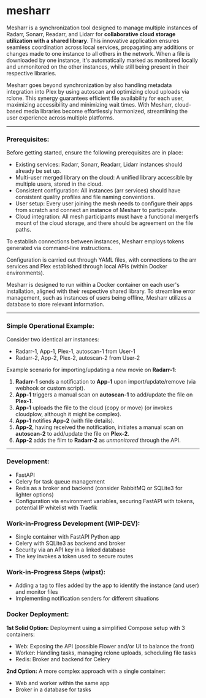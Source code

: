 # mesharr
 Mesharr is a synchronization tool designed to manage multiple instances of Radarr, Sonarr, Readarr, and Lidarr for **collaborative cloud storage utilization with a shared library**. This innovative application ensures seamless coordination across local services, propagating any additions or changes made to one instance to all others in the network. When a file is downloaded by one instance, it's automatically marked as monitored locally and unmonitored on the other instances, while still being present in their respective libraries.

Mesharr goes beyond synchronization by also handling metadata integration into Plex by using autoscan and optimizing cloud uploads via rclone. This synergy guarantees efficient file availability for each user, maximizing accessibility and minimizing wait times. With Mesharr, cloud-based media libraries become effortlessly harmonized, streamlining the user experience across multiple platforms.

---

### Prerequisites:

Before getting started, ensure the following prerequisites are in place:

- Existing services: Radarr, Sonarr, Readarr, Lidarr instances should already be set up.
- Multi-user merged library on the cloud: A unified library accessible by multiple users, stored in the cloud.
- Consistent configuration: All instances (arr services) should have consistent quality profiles and file naming conventions.
- User setup: Every user joining the mesh needs to configure their apps from scratch and connect an instance of Mesharr to participate.
- Cloud integration: All mesh participants must have a functional mergerfs mount of the cloud storage, and there should be agreement on the file paths.

To establish connections between instances, Mesharr employs tokens generated via command-line instructions.

Configuration is carried out through YAML files, with connections to the arr services and Plex established through local APIs (within Docker environments).

Mesharr is designed to run within a Docker container on each user's installation, aligned with their respective shared library. To streamline error management, such as instances of users being offline, Mesharr utilizes a database to store relevant information.

---

### Simple Operational Example:

Consider two identical arr instances:
- Radarr-1, App-1, Plex-1, autoscan-1 from User-1
- Radarr-2, App-2, Plex-2, autoscan-2 from User-2

Example scenario for importing/updating a new movie on **Radarr-1**:

1. **Radarr-1** sends a notification to **App-1** upon import/update/remove (via webhook or custom script).
2. **App-1** triggers a manual scan on **autoscan-1** to add/update the file on **Plex-1**.
3. **App-1** uploads the file to the cloud (copy or move) (or invokes cloudplow, although it might be complex).
4. **App-1** notifies **App-2** (with file details).
5. **App-2**, having received the notification, initiates a manual scan on **autoscan-2** to add/update the file on **Plex-2**.
6. **App-2** adds the film to **Radarr-2** as *unmonitored* through the API.

---

### Development:

- FastAPI
- Celery for task queue management
- Redis as a broker and backend (consider RabbitMQ or SQLite3 for lighter options)
- Configuration via environment variables, securing FastAPI with tokens, potential IP whitelist with Traefik

### Work-in-Progress Development (WIP-DEV):

- Single container with FastAPI Python app
- Celery with SQLite3 as backend and broker
- Security via an API key in a linked database
- The key invokes a token used to secure routes

### Work-in-Progress Steps (wipst):

- Adding a tag to files added by the app to identify the instance (and user) and monitor files
- Implementing notification senders for different situations

### Docker Deployment:

**1st Solid Option:** Deployment using a simplified Compose setup with 3 containers:
- Web: Exposing the API (possible Flower and/or UI to balance the front)
- Worker: Handling tasks, managing rclone uploads, scheduling file tasks
- Redis: Broker and backend for Celery

**2nd Option:** A more complex approach with a single container:
- Web and worker within the same app
- Broker in a database for tasks